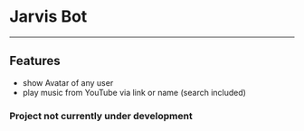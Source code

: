 # Jarvis Bot
*******
## Features

- show Avatar of any user
- play music from YouTube via link or name (search included)
### Project not currently under development
